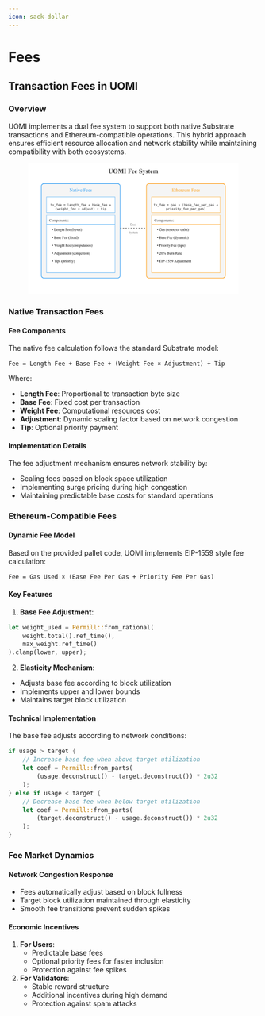 ```yaml
---
icon: sack-dollar
---
```


# Fees

## Transaction Fees in UOMI

### Overview

UOMI implements a dual fee system to support both native Substrate transactions and Ethereum-compatible operations. This hybrid approach ensures efficient resource allocation and network stability while maintaining compatibility with both ecosystems.

<figure><img src="../.gitbook/assets/opoc (5).svg" alt=""><figcaption></figcaption></figure>

### Native Transaction Fees

#### Fee Components

The native fee calculation follows the standard Substrate model:

```
Fee = Length Fee + Base Fee + (Weight Fee × Adjustment) + Tip
```

Where:

* **Length Fee**: Proportional to transaction byte size
* **Base Fee**: Fixed cost per transaction
* **Weight Fee**: Computational resources cost
* **Adjustment**: Dynamic scaling factor based on network congestion
* **Tip**: Optional priority payment

#### Implementation Details

The fee adjustment mechanism ensures network stability by:

* Scaling fees based on block space utilization
* Implementing surge pricing during high congestion
* Maintaining predictable base costs for standard operations

### Ethereum-Compatible Fees

#### Dynamic Fee Model

Based on the provided pallet code, UOMI implements EIP-1559 style fee calculation:

```
Fee = Gas Used × (Base Fee Per Gas + Priority Fee Per Gas)
```

#### Key Features

1. **Base Fee Adjustment**:

```rust
let weight_used = Permill::from_rational(
    weight.total().ref_time(), 
    max_weight.ref_time()
).clamp(lower, upper);
```

2. **Elasticity Mechanism**:

* Adjusts base fee according to block utilization
* Implements upper and lower bounds
* Maintains target block utilization

#### Technical Implementation

The base fee adjusts according to network conditions:

```rust
if usage > target {
    // Increase base fee when above target utilization
    let coef = Permill::from_parts(
        (usage.deconstruct() - target.deconstruct()) * 2u32
    );
} else if usage < target {
    // Decrease base fee when below target utilization
    let coef = Permill::from_parts(
        (target.deconstruct() - usage.deconstruct()) * 2u32
    );
}
```

### Fee Market Dynamics

#### Network Congestion Response

* Fees automatically adjust based on block fullness
* Target block utilization maintained through elasticity
* Smooth fee transitions prevent sudden spikes

#### Economic Incentives

1. **For Users**:
   * Predictable base fees
   * Optional priority fees for faster inclusion
   * Protection against fee spikes
2. **For Validators**:
   * Stable reward structure
   * Additional incentives during high demand
   * Protection against spam attacks

